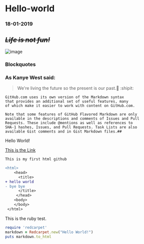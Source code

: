 # Hello-world

### 18-01-2019

## ***~~Life is not fun!~~***
![image](https://img.niaobaike.com/Editor/2016-10-17/58047144d2398.jpg)

### Blockquotes
### As Kanye West said:

> We're living the future so
> the present is our past.:paw_prints: :shipit:

```
GitHub.com uses its own version of the Markdown syntax 
that provides an additional set of useful features, many 
of which make it easier to work with content on GitHub.com.

Note that some features of GitHub Flavored Markdown are only 
available in the descriptions and comments of Issues and Pull 
Requests. These include @mentions as well as references to 
SHA-1 hashes, Issues, and Pull Requests. Task Lists are also 
available Gist comments and in Gist Markdown files.##

```
Hello World!

[This is the Link](https://pages.github.com/)

```diff
This is my first html github

<html>
    <head>
      <title>
+ hello world
- bye bye
      </title>
     </head>
    <body>
    </body>
 </html>
```

This is the ruby test.

```ruby
require 'redcarpet'
markdown = Redcarpet.new("Hello World!")
puts markdown.to_html
```
